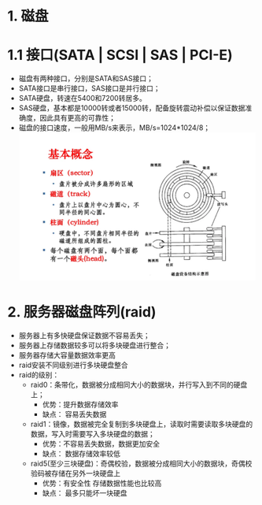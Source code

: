 # 1. 磁盘
# 1.1 接口(SATA | SCSI | SAS | PCI-E)
* 磁盘有两种接口，分别是SATA和SAS接口；
* SATA接口是串行接口，SAS接口是并行接口；
* SATA硬盘，转速在5400和7200转居多。
* SAS硬盘，基本都是10000转或者15000转，配备旋转震动补偿以保证数据准确度，因此具有更高的可靠性；
* 磁盘的接口速度，一般用MB/s来表示，MB/s=1024*1024/8；
![机械硬盘构造图](../images/机械硬盘构造图.webp)

# 2. 服务器磁盘阵列(raid)
* 服务器上有多快硬盘保证数据不容易丢失；
* 服务器上存储数据较多可以将多块硬盘进行整合；
* 服务器存储大容量数据效率更高
* raid安装不同级别进行多块硬盘整合
* raid的级别：
  * raid0：条带化，数据被分成相同大小的数据块，并行写入到不同的硬盘上；
     * 优势：提升数据存储效率
     * 缺点： 容易丢失数据
  * raid1：镜像，数据被完全复制到多块硬盘上，读取时需要读取多块硬盘的数据，写入时需要写入多块硬盘的数据；
     * 优势：不容易丢失数据，数据更加安全
     * 缺点： 数据存储效率较低
  * raid5(至少三块硬盘)：奇偶校验，数据被分成相同大小的数据块，奇偶校验码被存储在另外一块硬盘上
     * 优势：有安全性 存储数据性能也比较高
     * 缺点： 最多只能坏一块硬盘
